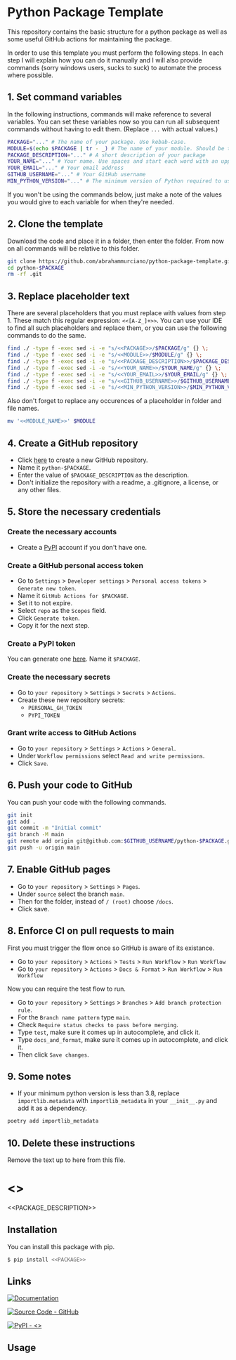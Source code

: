 # Python Package Template

This repository contains the basic structure for a python package as well as some useful GitHub actions for maintaining the package.

In order to use this template you must perform the following steps. In each step I will explain how you can do it manually and I will also provide commands (sorry windows users, sucks to suck) to automate the process where possible.

## 1. Set command variables

In the following instructions, commands will make reference to several variables. You can set these variables now so you can run all subsequent commands without having to edit them. (Replace `...` with actual values.)

```sh
PACKAGE="..." # The name of your package. Use kebab-case.
MODULE=$(echo $PACKAGE | tr - _) # The name of your module. Should be the package name in snake_case.
PACKAGE_DESCRIPTION="..." # A short description of your package
YOUR_NAME="..." # Your name. Use spaces and start each word with an uppercase letter
YOUR_EMAIL="..." # Your email address
GITHUB_USERNAME="..." # Your GitHub username
MIN_PYTHON_VERSION="..." # The minimum version of Python required to use this package
```

If you won't be using the commands below, just make a note of the values you would give to each variable for when they're needed.

## 2. Clone the template

Download the code and place it in a folder, then enter the folder. From now on all commands will be relative to this folder.

```sh
git clone https://github.com/abrahammurciano/python-package-template.git python-$PACKAGE
cd python-$PACKAGE
rm -rf .git
```

## 3. Replace placeholder text

There are several placeholders that you must replace with values from step 1. These match this regular expression: `<<[A-Z_]+>>`. You can use your IDE to find all such placeholders and replace them, or you can use the following commands to do the same.

```sh
find ./ -type f -exec sed -i -e "s/<<PACKAGE>>/$PACKAGE/g" {} \;
find ./ -type f -exec sed -i -e "s/<<MODULE>>/$MODULE/g" {} \;
find ./ -type f -exec sed -i -e "s/<<PACKAGE_DESCRIPTION>>/$PACKAGE_DESCRIPTION/g" {} \;
find ./ -type f -exec sed -i -e "s/<<YOUR_NAME>>/$YOUR_NAME/g" {} \;
find ./ -type f -exec sed -i -e "s/<<YOUR_EMAIL>>/$YOUR_EMAIL/g" {} \;
find ./ -type f -exec sed -i -e "s/<<GITHUB_USERNAME>>/$GITHUB_USERNAME/g" {} \;
find ./ -type f -exec sed -i -e "s/<<MIN_PYTHON_VERSION>>/$MIN_PYTHON_VERSION/g" {} \;
```

Also don't forget to replace any occurences of a placeholder in folder and file names.

```sh
mv '<<MODULE_NAME>>' $MODULE
```

## 4. Create a GitHub repository

- Click [here](https://github.com/new) to create a new GitHub repository.
- Name it `python-$PACKAGE`.
- Enter the value of `$PACKAGE_DESCRIPTION` as the description.
- Don't initialize the repository with a readme, a .gitignore, a license, or any other files.

## 5. Store the necessary credentials

### Create the necessary accounts
- Create a [PyPI](https://pypi.org/account/register/) account if you don't have one.

### Create a GitHub personal access token
- Go to `Settings` > `Developer settings` > `Personal access tokens` > `Generate new token`.
- Name it `GitHub Actions for $PACKAGE`.
- Set it to not expire.
- Select `repo` as the `Scopes` field.
- Click `Generate token`.
- Copy it for the next step.

### Create a PyPI token
You can generate one [here](https://pypi.org/manage/account/). Name it `$PACKAGE`.

### Create the necessary secrets
- Go to `your repository` > `Settings` > `Secrets` > `Actions`.
- Create these new repository secrets:
	- `PERSONAL_GH_TOKEN`
	- `PYPI_TOKEN`

### Grant write access to GitHub Actions
- Go to `your repository` > `Settings` > `Actions` > `General`.
- Under `Workflow permissions` select `Read and write permissions`.
- Click `Save`.

## 6. Push your code to GitHub

You can push your code with the following commands.

```sh
git init
git add .
git commit -m "Initial commit"
git branch -M main
git remote add origin git@github.com:$GITHUB_USERNAME/python-$PACKAGE.git
git push -u origin main
```

## 7. Enable GitHub pages

- Go to `your repository` > `Settings` > `Pages`.
- Under `source` select the branch `main`.
- Then for the folder, instead of `/ (root)` choose `/docs`.
- Click save.

## 8. Enforce CI on pull requests to main

First you must trigger the flow once so GitHub is aware of its existance.

- Go to `your repository` > `Actions` > `Tests` > `Run Workflow` > `Run Workflow`
- Go to `your repository` > `Actions` > `Docs & Format` > `Run Workflow` > `Run Workflow`

Now you can require the test flow to run.

- Go to `your repository` > `Settings` > `Branches` > `Add branch protection rule`.
- For the `Branch name pattern` type `main`.
- Check `Require status checks to pass before merging`.
- Type `test`, make sure it comes up in autocomplete, and click it.
- Type `docs_and_format`, make sure it comes up in autocomplete, and click it.
- Then click `Save changes`.

## 9. Some notes

- If your minimum python version is less than 3.8, replace `importlib.metadata` with `importlib_metadata` in your `__init__.py` and add it as a dependency.
```sh
poetry add importlib_metadata
```

## 10. Delete these instructions

Remove the text up to here from this file.

# <<PACKAGE>>
<<PACKAGE_DESCRIPTION>>

## Installation

You can install this package with pip.
```sh
$ pip install <<PACKAGE>>
```

## Links

[![Documentation](https://img.shields.io/badge/Documentation-C61C3E?style=for-the-badge&logo=Read+the+Docs&logoColor=%23FFFFFF)](https://<<GITHUB_USERNAME>>.github.io/python-<<PACKAGE>>)

[![Source Code - GitHub](https://img.shields.io/badge/Source_Code-GitHub-181717?style=for-the-badge&logo=GitHub&logoColor=%23FFFFFF)](https://github.com/<<GITHUB_USERNAME>>/python-<<PACKAGE>>.git)

[![PyPI - <<PACKAGE>>](https://img.shields.io/badge/PyPI-<<MODULE>>-006DAD?style=for-the-badge&logo=PyPI&logoColor=%23FFD242)](https://pypi.org/project/<<PACKAGE>>/)

## Usage
